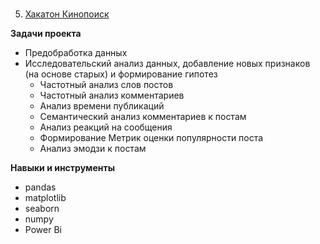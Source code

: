 #
5. [Хакатон Кинопоиск]( )

     
**Задачи проекта** 

 - Предобработка данных 
 - Исследовательский анализ данных, добавление новых признаков (на основе старых) и формирование гипотез
    - Частотный анализ слов постов
    - Частотный анализ комментариев
    - Анализ времени публикаций
    - Семантический анализ комментариев к постам
    - Анализ реакций на сообщения
    - Формирование Метрик оценки популярности поста
    - Анализ эмодзи к постам
  
**Навыки и инструменты**

- pandas
- matplotlib
- seaborn 
- numpy
- Power Bi

